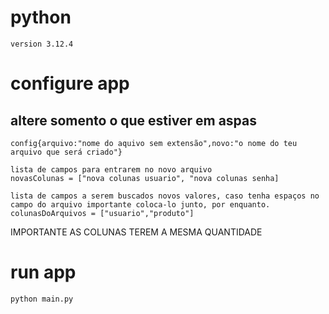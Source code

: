 # python 
    version 3.12.4


# configure app
## altere somento o que estiver em aspas  
    config{arquivo:"nome do aquivo sem extensão",novo:"o nome do teu arquivo que será criado"}
  
    lista de campos para entrarem no novo arquivo
    novasColunas = ["nova colunas usuario", "nova colunas senha]
  
    lista de campos a serem buscados novos valores, caso tenha espaços no campo do arquivo importante coloca-lo junto, por enquanto.
    colunasDoArquivos = ["usuario","produto"]

  IMPORTANTE AS COLUNAS TEREM A MESMA QUANTIDADE

# run app
    python main.py
